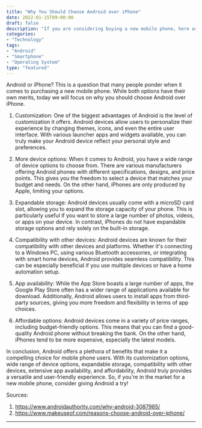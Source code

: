 ```yaml
---
title: "Why You Should Choose Android over iPhone"
date: 2022-01-15T09:00:00
draft: false
description: "If you are considering buying a new mobile phone, here are some reasons why you should choose Android over iPhone."
categories: 
- "Technology"
tags: 
- "Android"
- "Smartphone"
- "Operating System"
type: "featured"
---
```


Android or iPhone? This is a question that many people ponder when it comes to purchasing a new mobile phone. While both options have their own merits, today we will focus on why you should choose Android over iPhone. 

1. Customization: One of the biggest advantages of Android is the level of customization it offers. Android devices allow users to personalize their experience by changing themes, icons, and even the entire user interface. With various launcher apps and widgets available, you can truly make your Android device reflect your personal style and preferences.

2. More device options: When it comes to Android, you have a wide range of device options to choose from. There are various manufacturers offering Android phones with different specifications, designs, and price points. This gives you the freedom to select a device that matches your budget and needs. On the other hand, iPhones are only produced by Apple, limiting your options.

3. Expandable storage: Android devices usually come with a microSD card slot, allowing you to expand the storage capacity of your phone. This is particularly useful if you want to store a large number of photos, videos, or apps on your device. In contrast, iPhones do not have expandable storage options and rely solely on the built-in storage.

4. Compatibility with other devices: Android devices are known for their compatibility with other devices and platforms. Whether it's connecting to a Windows PC, using various Bluetooth accessories, or integrating with smart home devices, Android provides seamless compatibility. This can be especially beneficial if you use multiple devices or have a home automation setup.

5. App availability: While the App Store boasts a large number of apps, the Google Play Store often has a wider range of applications available for download. Additionally, Android allows users to install apps from third-party sources, giving you more freedom and flexibility in terms of app choices.

6. Affordable options: Android devices come in a variety of price ranges, including budget-friendly options. This means that you can find a good-quality Android phone without breaking the bank. On the other hand, iPhones tend to be more expensive, especially the latest models.

In conclusion, Android offers a plethora of benefits that make it a compelling choice for mobile phone users. With its customization options, wide range of device options, expandable storage, compatibility with other devices, extensive app availability, and affordability, Android truly provides a versatile and user-friendly experience. So, if you're in the market for a new mobile phone, consider giving Android a try!

Sources:
1. https://www.androidauthority.com/why-android-3087985/
2. https://www.makeuseof.com/reasons-choose-android-over-iphone/

---
